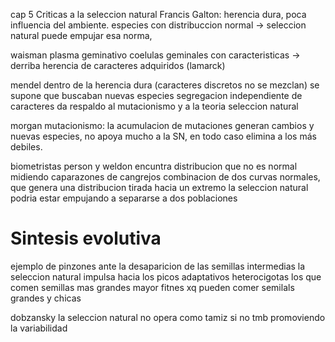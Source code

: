 cap 5
 Criticas a la seleccion natural
 Francis Galton: herencia dura, poca influencia del ambiente. especies con distribuccion normal -> seleccion natural puede empujar esa norma, 

waisman 
plasma geminativo coelulas geminales con caracteristicas -> derriba herencia de caracteres adquiridos (lamarck)

mendel
dentro de la herencia dura (caracteres discretos no se mezclan)
se supone que buscaban nuevas especies
segregacion independiente de caracteres
da respaldo al mutacionismo y a la teoria seleccion natural

morgan
mutacionismo: la acumulacion de mutaciones generan cambios y nuevas especies, no apoya mucho a la SN, en todo caso elimina a los más debiles.

biometristas
person y weldon
encuntra distribucion que no es normal midiendo caparazones de cangrejos
combinacion de dos curvas normales, que genera una distribucion tirada hacia un extremo
la seleccion natural podria estar empujando a separarse a dos poblaciones

# Sintesis evolutiva

ejemplo de pinzones
ante la desaparicion de las semillas intermedias la seleccion natural impulsa hacia los picos adaptativos heterocigotas
los que comen semillas mas grandes mayor fitnes xq pueden comer semilals grandes y chicas

dobzansky
la seleccion natural no opera como tamiz si no tmb promoviendo la variabilidad
